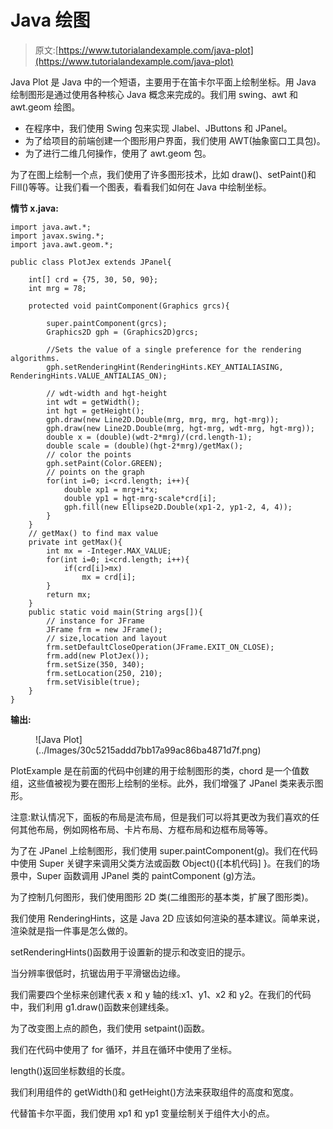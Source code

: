 # Java 绘图

> 原文:[https://www.tutorialandexample.com/java-plot](https://www.tutorialandexample.com/java-plot)

Java Plot 是 Java 中的一个短语，主要用于在笛卡尔平面上绘制坐标。用 Java 绘制图形是通过使用各种核心 Java 概念来完成的。我们用 swing、awt 和 awt.geom 绘图。

*   在程序中，我们使用 Swing 包来实现 Jlabel、JButtons 和 JPanel。
*   为了给项目的前端创建一个图形用户界面，我们使用 AWT(抽象窗口工具包)。
*   为了进行二维几何操作，使用了 awt.geom 包。

为了在图上绘制一个点，我们使用了许多图形技术，比如 draw()、setPaint()和 Fill()等等。让我们看一个图表，看看我们如何在 Java 中绘制坐标。

**情节 x.java:**

```
import java.awt.*;  
import javax.swing.*;  
import java.awt.geom.*;  

public class PlotJex extends JPanel{  

    int[] crd = {75, 30, 50, 90};  
    int mrg = 78;  

    protected void paintComponent(Graphics grcs){  

        super.paintComponent(grcs);  
        Graphics2D gph = (Graphics2D)grcs;  

        //Sets the value of a single preference for the rendering algorithms.  
        gph.setRenderingHint(RenderingHints.KEY_ANTIALIASING, RenderingHints.VALUE_ANTIALIAS_ON);  

        // wdt-width and hgt-height  
        int wdt = getWidth();  
        int hgt = getHeight();  
        gph.draw(new Line2D.Double(mrg, mrg, mrg, hgt-mrg));  
        gph.draw(new Line2D.Double(mrg, hgt-mrg, wdt-mrg, hgt-mrg));  
        double x = (double)(wdt-2*mrg)/(crd.length-1);  
        double scale = (double)(hgt-2*mrg)/getMax();  
        // color the points  
        gph.setPaint(Color.GREEN);  
        // points on the graph  
        for(int i=0; i<crd.length; i++){  
            double xp1 = mrg+i*x;  
            double yp1 = hgt-mrg-scale*crd[i];  
            gph.fill(new Ellipse2D.Double(xp1-2, yp1-2, 4, 4));  
        }  
    }  
    // getMax() to find max value  
    private int getMax(){  
        int mx = -Integer.MAX_VALUE;  
        for(int i=0; i<crd.length; i++){  
            if(crd[i]>mx)  
                mx = crd[i];               
        }  
        return mx;  
    }         
    public static void main(String args[]){  
        // instance for JFrame   
        JFrame frm = new JFrame();  
        // size,location and layout  
        frm.setDefaultCloseOperation(JFrame.EXIT_ON_CLOSE);  
        frm.add(new PlotJex());  
        frm.setSize(350, 340);  
        frm.setLocation(250, 210);  
        frm.setVisible(true);  
    }  
} 
```

**输出:**

<figure class="wp-block-image">![Java Plot](../Images/30c5215addd7bb17a99ac86ba4871d7f.png)</figure>

PlotExample 是在前面的代码中创建的用于绘制图形的类，chord 是一个值数组，这些值被视为要在图形上绘制的坐标。此外，我们增强了 JPanel 类来表示图形。

注意:默认情况下，面板的布局是流布局，但是我们可以将其更改为我们喜欢的任何其他布局，例如网格布局、卡片布局、方框布局和边框布局等等。

为了在 JPanel 上绘制图形，我们使用 super.paintComponent(g)。我们在代码中使用 Super 关键字来调用父类方法或函数 Object(){[本机代码] }。在我们的场景中，Super 函数调用 JPanel 类的 paintComponent (g)方法。

为了控制几何图形，我们使用图形 2D 类(二维图形的基本类，扩展了图形类)。

我们使用 RenderingHints，这是 Java 2D 应该如何渲染的基本建议。简单来说，渲染就是指一件事是怎么做的。

setRenderingHints()函数用于设置新的提示和改变旧的提示。

当分辨率很低时，抗锯齿用于平滑锯齿边缘。

我们需要四个坐标来创建代表 x 和 y 轴的线:x1、y1、x2 和 y2。在我们的代码中，我们利用 g1.draw()函数来创建线条。

为了改变图上点的颜色，我们使用 setpaint()函数。

我们在代码中使用了 for 循环，并且在循环中使用了坐标。

length()返回坐标数组的长度。

我们利用组件的 getWidth()和 getHeight()方法来获取组件的高度和宽度。

代替笛卡尔平面，我们使用 xp1 和 yp1 变量绘制关于组件大小的点。